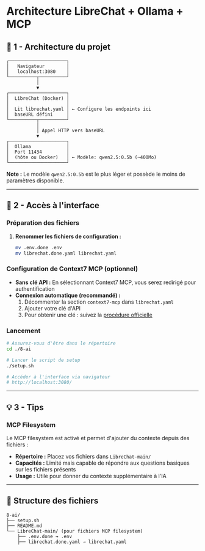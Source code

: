# Architecture LibreChat + Ollama + MCP

## 📐 1 - Architecture du projet

```
┌─────────────────────┐
│   Navigateur        │
│   localhost:3080    │
└──────────┬──────────┘
           │
           ▼
┌─────────────────────┐
│  LibreChat (Docker) │
│                     │
│  Lit librechat.yaml │ ← Configure les endpoints ici
│  baseURL défini     │
└──────────┬──────────┘
           │
           │ Appel HTTP vers baseURL
           ▼
┌─────────────────────┐
│  Ollama             │
│  Port 11434         │
│  (hôte ou Docker)   │ ← Modèle: qwen2.5:0.5b (~400Mo)
└─────────────────────┘
```

**Note :** Le modèle `qwen2.5:0.5b` est le plus léger et possède le moins de paramètres disponible.

---

## 🚀 2 - Accès à l'interface

### Préparation des fichiers

1. **Renommer les fichiers de configuration :**
   ```bash
   mv .env.done .env
   mv librechat.done.yaml librechat.yaml
   ```

### Configuration de Context7 MCP (optionnel)

- **Sans clé API :** En sélectionnant Context7 MCP, vous serez redirigé pour authentification
- **Connexion automatique (recommandé) :**
  1. Décommenter la section `context7-mcp` dans `librechat.yaml`
  2. Ajouter votre clé d'API
  3. Pour obtenir une clé : suivez la [procédure officielle](https://www.librechat.ai/docs/features/mcp#adding-mcp-servers-with-smithery)

### Lancement

```bash
# Assurez-vous d'être dans le répertoire
cd ./8-ai

# Lancer le script de setup
./setup.sh

# Accéder à l'interface via navigateur
# http://localhost:3080/
```

---

## 💡 3 - Tips

### MCP Filesystem

Le MCP filesystem est activé et permet d'ajouter du contexte depuis des fichiers :

- **Répertoire :** Placez vos fichiers dans `LibreChat-main/`
- **Capacités :** Limité mais capable de répondre aux questions basiques sur les fichiers présents
- **Usage :** Utile pour donner du contexte supplémentaire à l'IA

---

## 📝 Structure des fichiers

```
8-ai/
├── setup.sh
├── README.md
└── LibreChat-main/ (pour fichiers MCP filesystem)
    ├── .env.done → .env
    ├── librechat.done.yaml → librechat.yaml
```
